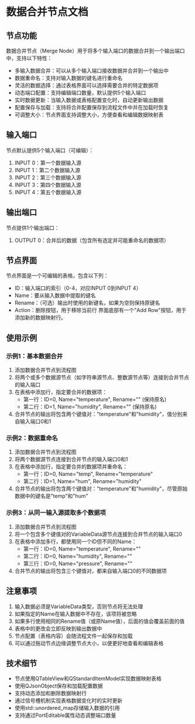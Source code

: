 # 数据合并节点文档
## 节点功能
数据合并节点（Merge Node）用于将多个输入端口的数据合并到一个输出端口中，支持以下特性：

- 多输入数据合并：可以从多个输入端口接收数据并合并到一个输出中
- 数据重命名：支持对输入数据的键名进行重命名
- 灵活的数据选择：通过表格界面可以选择需要合并的特定数据项
- 动态端口配置：支持编辑端口数量，默认提供5个输入端口
- 实时数据更新：当输入数据或表格配置变化时，自动更新输出数据
- 配置保存与加载：支持将合并配置保存到流程文件中并在加载时恢复
- 可调整大小：节点界面支持调整大小，方便查看和编辑数据映射表
## 输入端口
节点默认提供5个输入端口（可编辑）：

1. INPUT 0：第一个数据输入源
2. INPUT 1：第二个数据输入源
3. INPUT 2：第三个数据输入源
4. INPUT 3：第四个数据输入源
5. INPUT 4：第五个数据输入源
## 输出端口
节点提供1个输出端口：

1. OUTPUT 0：合并后的数据（包含所有选定并可能重命名的数据项）
## 节点界面
节点界面是一个可编辑的表格，包含以下列：

- ID：输入端口的索引（0-4，对应INPUT 0到INPUT 4）
- Name：要从输入数据中提取的键名
- Rename：（可选）输出时使用的新键名，如果为空则保持原键名
- Action：删除按钮，用于移除当前行
界面底部有一个"Add Row"按钮，用于添加新的数据映射行。

## 使用示例
### 示例1：基本数据合并
1. 添加数据合并节点到流程图
2. 将两个或多个数据源节点（如字符串源节点、整数源节点等）连接到合并节点的输入端口
3. 在表格中添加行，指定要合并的数据项：
   - 第一行：ID=0, Name="temperature", Rename="" (保持原名)
   - 第二行：ID=1, Name="humidity", Rename="" (保持原名)
4. 合并节点的输出将包含两个键值对："temperature"和"humidity"，值分别来自输入端口0和1
### 示例2：数据重命名
1. 添加数据合并节点到流程图
2. 将两个数据源节点连接到合并节点的输入端口0和1
3. 在表格中添加行，指定要合并的数据项并重命名：
   - 第一行：ID=0, Name="temp", Rename="temperature"
   - 第二行：ID=1, Name="hum", Rename="humidity"
4. 合并节点的输出将包含两个键值对："temperature"和"humidity"，尽管原始数据中的键名是"temp"和"hum"
### 示例3：从同一输入源提取多个数据项
1. 添加数据合并节点到流程图
2. 将一个包含多个键值对的VariableData源节点连接到合并节点的输入端口0
3. 在表格中添加多行，都使用同一个ID但不同的Name：
   - 第一行：ID=0, Name="temperature", Rename=""
   - 第二行：ID=0, Name="humidity", Rename=""
   - 第三行：ID=0, Name="pressure", Rename=""
4. 合并节点的输出将包含三个键值对，都来自输入端口0的不同数据项
## 注意事项
1. 输入数据必须是VariableData类型，否则节点将无法处理
2. 如果指定的Name在输入数据中不存在，该项将被忽略
3. 如果多行使用相同的Rename值（或原Name值），后面的值会覆盖前面的值
4. 表格中的更改会立即反映到输出数据中
5. 节点配置（表格内容）会随流程文件一起保存和加载
6. 可以通过拖动节点边缘调整节点大小，以便更好地查看和编辑表格
## 技术细节
- 节点使用QTableView和QStandardItemModel实现数据映射表格
- 使用QJsonObject保存和加载配置数据
- 支持动态添加和删除数据映射行
- 通过信号槽机制实现表格数据变化时的实时更新
- 使用std::unordered_map存储输入数据的引用
- 支持通过PortEditable属性动态调整端口数量